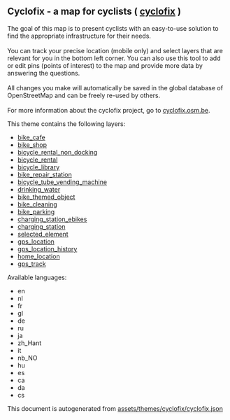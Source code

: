 [//]: # (WARNING: this file is automatically generated. Please find the sources at the bottom and edit those sources)

 Cyclofix - a map for cyclists ( [cyclofix](https://mapcomplete.osm.be/cyclofix) ) 
-----------------------------------------------------------------------------------



The goal of this map is to present cyclists with an easy-to-use solution to find the appropriate infrastructure for their needs.<br><br>You can track your precise location (mobile only) and select layers that are relevant for you in the bottom left corner. You can also use this tool to add or edit pins (points of interest) to the map and provide more data by answering the questions.<br><br>All changes you make will automatically be saved in the global database of OpenStreetMap and can be freely re-used by others.<br><br>For more information about the cyclofix project, go to <a href='https://cyclofix.osm.be/'>cyclofix.osm.be</a>.

This theme contains the following layers:



  - [bike_cafe](../Layers/bike_cafe.md)
  - [bike_shop](../Layers/bike_shop.md)
  - [bicycle_rental_non_docking](../Layers/bicycle_rental_non_docking.md)
  - [bicycle_rental](../Layers/bicycle_rental.md)
  - [bicycle_library](../Layers/bicycle_library.md)
  - [bike_repair_station](../Layers/bike_repair_station.md)
  - [bicycle_tube_vending_machine](../Layers/bicycle_tube_vending_machine.md)
  - [drinking_water](../Layers/drinking_water.md)
  - [bike_themed_object](../Layers/bike_themed_object.md)
  - [bike_cleaning](../Layers/bike_cleaning.md)
  - [bike_parking](../Layers/bike_parking.md)
  - [charging_station_ebikes](../Layers/charging_station_ebikes.md)
  - [charging_station](../Layers/charging_station.md)
  - [selected_element](../Layers/selected_element.md)
  - [gps_location](../Layers/gps_location.md)
  - [gps_location_history](../Layers/gps_location_history.md)
  - [home_location](../Layers/home_location.md)
  - [gps_track](../Layers/gps_track.md)


Available languages:



  - en
  - nl
  - fr
  - gl
  - de
  - ru
  - ja
  - zh_Hant
  - it
  - nb_NO
  - hu
  - es
  - ca
  - da
  - cs
 

This document is autogenerated from [assets/themes/cyclofix/cyclofix.json](https://github.com/pietervdvn/MapComplete/blob/develop/assets/themes/cyclofix/cyclofix.json)
